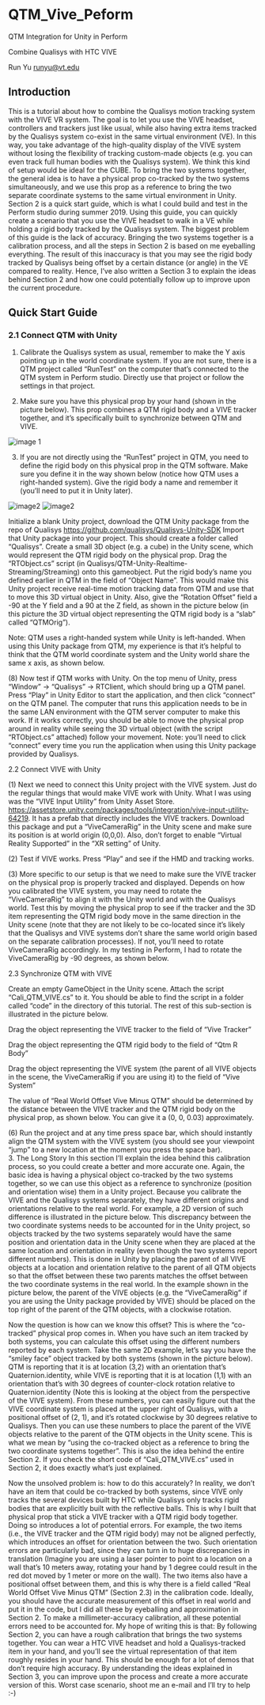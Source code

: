 # QTM_Vive_Peform
QTM Integration for Unity in Perform

 Combine Qualisys with HTC VIVE

Run Yu   runyu@vt.edu
## Introduction
This is a tutorial about how to combine the Qualisys motion tracking system with the VIVE VR system. The goal is to let you use the VIVE headset, controllers and trackers just like usual, while also having extra items tracked by the Qualisys system co-exist in the same virtual environment (VE). In this way, you take advantage of the high-quality display of the VIVE system without losing the flexibility of tracking custom-made objects (e.g. you can even track full human bodies with the Qualisys system). We think this kind of setup would be ideal for the CUBE. 
To bring the two systems together, the general idea is to have a physical prop co-tracked by the two systems simultaneously, and we use this prop as a reference to bring the two separate coordinate systems to the same virtual environment in Unity. Section 2 is a quick start guide, which is what I could build and test in the Perform studio during summer 2019. Using this guide, you can quickly create a scenario that you use the VIVE headset to walk in a VE while holding a rigid body tracked by the Qualisys system. The biggest problem of this guide is the lack of accuracy. Bringing the two systems together is a calibration process, and all the steps in Section 2 is based on me eyeballing everything. The result of this inaccuracy is that you may see the rigid body tracked by Qualisys being offset by a certain distance (or angle) in the VE compared to reality. Hence, I’ve also written a Section 3 to explain the ideas behind Section 2 and how one could potentially follow up to improve upon the current procedure. 

## Quick Start Guide

### 2.1 Connect QTM with Unity

1) Calibrate the Qualisys system as usual, remember to make the Y axis pointing up in the world coordinate system. If you are not sure, there is a QTM project called “RunTest” on the computer that’s connected to the QTM system in Perform studio. Directly use that project or follow the settings in that project.

2) Make sure you have this physical prop by your hand (shown in the picture below). This prop combines a QTM rigid body and a VIVE tracker together, and it’s specifically built to synchronize between QTM and VIVE. 

![image 1](photo1.jpg)

3) If you are not directly using the “RunTest” project in QTM, you need to define the rigid body on this physical prop in the QTM software. Make sure you define it in the way shown below (notice how QTM uses a right-handed system). Give the rigid body a name and remember it (you’ll need to put it in Unity later).

![image2](picture2.png)
![image2](picture3.png)


Initialize a blank Unity project, download the QTM Unity package from the repo of Qualisys https://github.com/qualisys/Qualisys-Unity-SDK
Import that Unity package into your project. This should create a folder called “Qualisys”.
Create a small 3D object (e.g. a cube) in the Unity scene, which would represent the QTM rigid body on the physical prop. 
Drag the “RTObject.cs” script (in Qualisys/QTM-Unity-Realtime-Streaming/Streaming) onto this gameobject. Put the rigid body’s name you defined earlier in QTM in the field of “Object Name”. This would make this Unity project receive real-time motion tracking data from QTM and use that to move this 3D virtual object in Unity. Also, give the “Rotation Offset” field a -90 at the Y field and a 90 at the Z field, as shown in the picture below (in this picture the 3D virtual object representing the QTM rigid body is a “slab” called “QTMOrig”). 

Note: QTM uses a right-handed system while Unity is left-handed. When using this Unity package from QTM, my experience is that it’s helpful to think that the QTM world coordinate system and the Unity world share the same x axis, as shown below. 

(8) Now test if QTM works with Unity. On the top menu of Unity, press “Window” -> “Qualisys” -> RTClient, which should bring up a QTM panel. Press “Play” in Unity Editor to start the application, and then click “connect” on the QTM panel. The computer that runs this application needs to be in the same LAN environment with the QTM server computer to make this work. If it works correctly, you should be able to move the physical prop around in reality while seeing the 3D virtual object (with the script “RTObject.cs” attached) follow your movement. 
Note: you’ll need to click “connect” every time you run the application when using this Unity package provided by Qualisys. 

2.2 Connect VIVE with Unity

(1) Next we need to connect this Unity project with the VIVE system. Just do the regular things that would make VIVE work with Unity. What I was using was the “VIVE Input Utility” from Unity Asset Store. https://assetstore.unity.com/packages/tools/integration/vive-input-utility-64219. It has a prefab that directly includes the VIVE trackers. Download this package and put a “ViveCameraRig” in the Unity scene and make sure its position is at world origin (0,0,0). Also, don’t forget to enable “Virtual Reality Supported” in the “XR setting” of Unity. 

(2) Test if VIVE works. Press “Play” and see if the HMD and tracking works. 

(3) More specific to our setup is that we need to make sure the VIVE tracker on the physical prop is properly tracked and displayed. Depends on how you calibrated the VIVE system, you may need to rotate the “ViveCameraRig” to align it with the Unity world and with the Qualisys world. Test this by moving the physical prop to see if the tracker and the 3D item representing the QTM rigid body move in the same direction in the Unity scene (note that they are not likely to be co-located since it’s likely that the Qualisys and VIVE systems don’t share the same world origin based on the separate calibration processes). If not, you’ll need to rotate ViveCameraRig accordingly. In my testing in Perform, I had to rotate the ViveCameraRig by -90 degrees, as shown below. 

2.3 Synchronize QTM with VIVE

Create an empty GameObject in the Unity scene. Attach the script “Cali_QTM_VIVE.cs” to it. You should be able to find the script in a folder called “code” in the directory of this tutorial. The rest of this sub-section is illustrated in the picture below.

Drag the object representing the VIVE tracker to the field of “Vive Tracker”

Drag the object representing the QTM rigid body to the field of “Qtm R Body”

Drag the object representing the VIVE system (the parent of all VIVE objects in the scene, the ViveCameraRig if you are using it) to the field of “Vive System”

The value of “Real World Offset Vive Minus QTM” should be determined by the distance between the VIVE tracker and the QTM rigid body on the physical prop, as shown below. You can give it a (0, 0, 0.03) approximately. 



(6) Run the project and at any time press space bar, which should instantly align the QTM system with the VIVE system (you should see your viewpoint “jump” to a new location at the moment you press the space bar).  
3. The Long Story
In this section I’ll explain the idea behind this calibration process, so you could create a better and more accurate one. Again, the basic idea is having a physical object co-tracked by the two systems together, so we can use this object as a reference to synchronize (position and orientation wise) them in a Unity project. 
    Because you calibrate the VIVE and the Qualisys systems separately, they have different origins and orientations relative to the real world. For example, a 2D version of such difference is illustrated in the picture below. This discrepancy between the two coordinate systems needs to be accounted for in the Unity project, so objects tracked by the two systems separately would have the same position and orientation data in the Unity scene when they are placed at the same location and orientation in reality (even though the two systems report different numbers). This is done in Unity by placing the parent of all VIVE objects at a location and orientation relative to the parent of all QTM objects so that the offset between these two parents matches the offset between the two coordinate systems in the real world. In the example shown in the picture below, the parent of the VIVE objects (e.g. the “ViveCameraRig” if you are using the Unity package provided by VIVE) should be placed on the top right of the parent of the QTM objects, with a clockwise rotation. 


Now the question is how can we know this offset? This is where the “co-tracked” physical prop comes in. When you have such an item tracked by both systems, you can calculate this offset using the different numbers reported by each system. Take the same 2D example, let’s say you have the “smiley face” object tracked by both systems (shown in the picture below). QTM is reporting that it is at location (3,2) with an orientation that’s Quaternion.identity, while VIVE is reporting that it is at location (1,1) with an orientation that’s with 30 degrees of counter-clock rotation relative to Quaternion.identity (Note this is looking at the object from the perspective of the VIVE system). From these numbers, you can easily figure out that the VIVE coordinate system is placed at the upper right of Qualisys, with a positional offset of (2, 1), and it’s rotated clockwise by 30 degrees relative to Qualisys. Then you can use these numbers to place the parent of the VIVE objects relative to the parent of the QTM objects in the Unity scene. This is what we mean by “using the co-tracked object as a reference to bring the two coordinate systems together”. This is also the idea behind the entire Section 2. If you check the short code of “Cali_QTM_VIVE.cs” used in Section 2, it does exactly what’s just explained. 

Now the unsolved problem is: how to do this accurately? In reality, we don’t have an item that could be co-tracked by both systems, since VIVE only tracks the several devices built by HTC while Qualisys only tracks rigid bodies that are explicitly built with the reflective balls. This is why I built that physical prop that stick a VIVE tracker with a QTM rigid body together. Doing so introduces a lot of potential errors. For example, the two items (i.e., the VIVE tracker and the QTM rigid body) may not be aligned perfectly, which introduces an offset for orientation between the two. Such orientation errors are particularly bad, since they can turn in to huge discrepancies in translation (Imagine you are using a laser pointer to point to a location on a wall that’s 10 meters away, rotating your hand by 1 degree could result in the red dot moved by 1 meter or more on the wall). The two items also have a positional offset between them, and this is why there is a field called “Real World Offset Vive Minus QTM” (Section 2.3) in the calibration code. Ideally, you should have the accurate measurement of this offset in real world and put it in the code, but I did all these by eyeballing and approximation in Section 2. To make a millimeter-accuracy calibration, all these potential errors need to be accounted for. 
    My hope of writing this is that:
By following Section 2, you can have a rough calibration that brings the two systems together. You can wear a HTC VIVE headset and hold a Qualisys-tracked item in your hand, and you’ll see the virtual representation of that item roughly resides in your hand. This should be enough for a lot of demos that don’t require high accuracy. 
By understanding the ideas explained in Section 3, you can improve upon the process and create a more accurate version of this. 
Worst case scenario, shoot me an e-mail and I’ll try to help :-)
